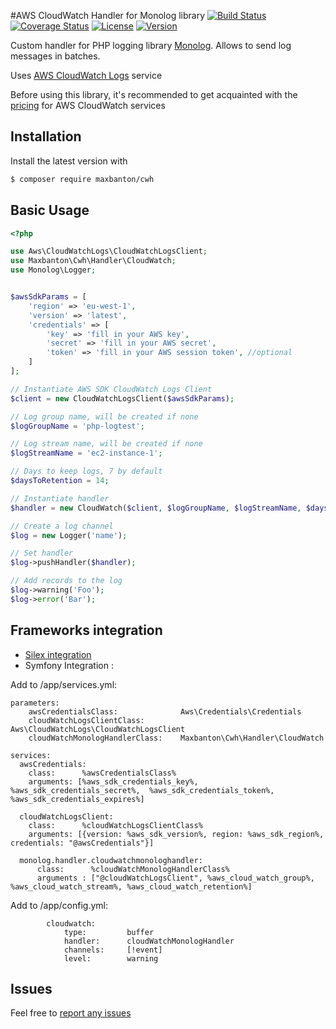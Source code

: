 #AWS CloudWatch Handler for Monolog library
[![Build Status](https://travis-ci.org/maxbanton/cwh.svg?branch=master)](https://travis-ci.org/maxbanton/cwh) [![Coverage Status](https://coveralls.io/repos/github/maxbanton/cwh/badge.svg?branch=master)](https://coveralls.io/github/maxbanton/cwh?branch=master) [![License](https://img.shields.io/packagist/l/maxbanton/cwh.svg?maxAge=2592000)](https://github.com/maxbanton/cwh/blob/master/LICENSE) [![Version](https://img.shields.io/packagist/v/maxbanton/cwh.svg?maxAge=2592000)](https://packagist.org/packages/maxbanton/cwh)

Custom handler for PHP logging library [Monolog](https://github.com/Seldaek/monolog).
Allows to send log messages in batches.

Uses [AWS CloudWatch Logs](http://docs.aws.amazon.com/AmazonCloudWatch/latest/logs/WhatIsCloudWatchLogs.html) service

Before using this library, it's recommended to get acquainted with the [pricing](https://aws.amazon.com/en/cloudwatch/pricing/) for AWS CloudWatch services


## Installation

Install the latest version with

```bash
$ composer require maxbanton/cwh
```
## Basic Usage

```php
<?php

use Aws\CloudWatchLogs\CloudWatchLogsClient;
use Maxbanton\Cwh\Handler\CloudWatch;
use Monolog\Logger;


$awsSdkParams = [
    'region' => 'eu-west-1',
    'version' => 'latest',
    'credentials' => [
        'key' => 'fill in your AWS key',
        'secret' => 'fill in your AWS secret',
        'token' => 'fill in your AWS session token', //optional
    ]
];

// Instantiate AWS SDK CloudWatch Logs Client
$client = new CloudWatchLogsClient($awsSdkParams);

// Log group name, will be created if none
$logGroupName = 'php-logtest';

// Log stream name, will be created if none
$logStreamName = 'ec2-instance-1';

// Days to keep logs, 7 by default
$daysToRetention = 14;

// Instantiate handler
$handler = new CloudWatch($client, $logGroupName, $logStreamName, $daysToRetention);

// Create a log channel
$log = new Logger('name');

// Set handler
$log->pushHandler($handler);

// Add records to the log
$log->warning('Foo');
$log->error('Bar');
```

## Frameworks integration

 - [Silex integration](http://silex.sensiolabs.org/doc/master/providers/monolog.html#customization)
 - Symfony Integration :

Add to /app/services.yml:

```
parameters:
    awsCredentialsClass:              Aws\Credentials\Credentials
    cloudWatchLogsClientClass:        Aws\CloudWatchLogs\CloudWatchLogsClient
    cloudWatchMonologHandlerClass:    Maxbanton\Cwh\Handler\CloudWatch

services:
  awsCredentials:
    class:      %awsCredentialsClass%
    arguments: [%aws_sdk_credentials_key%, %aws_sdk_credentials_secret%,  %aws_sdk_credentials_token%, %aws_sdk_credentials_expires%]

  cloudWatchLogsClient:
    class:      %cloudWatchLogsClientClass%
    arguments: [{version: %aws_sdk_version%, region: %aws_sdk_region%, credentials: "@awsCredentials"}]

  monolog.handler.cloudwatchmonologhandler:
      class:      %cloudWatchMonologHandlerClass%
      arguments : ["@cloudWatchLogsClient", %aws_cloud_watch_group%, %aws_cloud_watch_stream%, %aws_cloud_watch_retention%]
```

Add to /app/config.yml:
```
        cloudwatch:
            type:         buffer
            handler:      cloudWatchMonologHandler
            channels:     [!event]
            level:        warning
```

## Issues

Feel free to [report any issues](https://github.com/maxbanton/cwh/issues/new)


